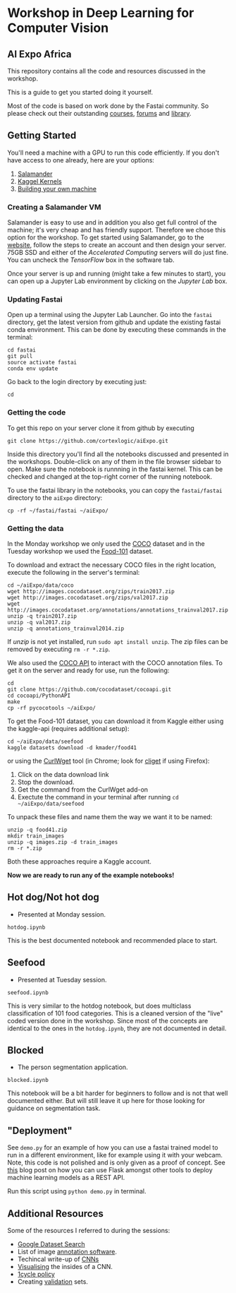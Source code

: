 # Workshop in Deep Learning for Computer Vision
## AI Expo Africa 

This repository contains all the code and resources discussed in the workshop. 

This is a guide to get you started doing it yourself.

Most of the code is based on work done by the Fastai community. So please check out their outstanding [courses](http://course.fast.ai/), [forums](http://forums.fast.ai/) and [library](https://github.com/fastai/fastai).


## Getting Started

You'll need a machine with a GPU to run this code efficiently. If you don't have access to one already, here are your options:

1. [Salamander](https://salamander.ai/)
2. [Kaggel Kernels](https://www.kaggle.com/kernels)
3. [Building your own machine](http://forums.fast.ai/t/build-your-deep-learning-box-wiki-thread/13536)


### Creating a Salamander VM

Salamander is easy to use and in addition you also get full control of the machine; it's very cheap and has friendly support. Therefore we chose this option for the workshop. To get started using Salamander, go to the [website](https://salamander.ai/), follow the steps to create an account and then design your server. 75GB SSD and either of the *Accelerated Computing* servers will do just fine. You can uncheck the *TensorFlow* box in the software tab. 

Once your server is up and running (might take a few minutes to start), you can open up a Jupyter Lab environment by clicking on the *Jupyter Lab* box.


### Updating Fastai

Open up a terminal using the Jupyter Lab Launcher. Go into the `fastai` directory, get the latest version from github and update the existing fastai conda environment. This can be done by executing these commands in the terminal:

    cd fastai
    git pull
    source activate fastai
    conda env update
    
Go back to the login directory by executing just:

    cd    


### Getting the code

To get this repo on your server clone it from github by executing

    git clone https://github.com/cortexlogic/aiExpo.git
    
Inside this directory you'll find all the notebooks discussed and presented in the workshops. Double-click on any of them in the file browser sidebar to open. Make sure the notebook is runnning in the fastai kernel. This can be checked and changed at the top-right corner of the running notebook.

To use the fastai library in the notebooks, you can copy the `fastai/fastai` directory to the `aiExpo` directory:

    cp -rf ~/fastai/fastai ~/aiExpo/
    

### Getting the data

In the Monday workshop we only used the [COCO](http://cocodataset.org/#home) dataset and in the Tuesday workshop we used the [Food-101](https://www.kaggle.com/kmader/food41) dataset.

To download and extract the necessary COCO files in the right location, execute the following in the server's terminal:
    
    cd ~/aiExpo/data/coco
    wget http://images.cocodataset.org/zips/train2017.zip
    wget http://images.cocodataset.org/zips/val2017.zip
    wget http://images.cocodataset.org/annotations/annotations_trainval2017.zip
    unzip -q train2017.zip
    unzip -q val2017.zip
    unzip -q annotations_trainval2014.zip
    
If *unzip* is not yet installed, run `sudo apt install unzip`. The zip files can be removed by executing `rm -r *.zip`.

We also used the [COCO API](https://github.com/cocodataset/cocoapi) to interact with the COCO annotation files. To get it on the server and ready for use, run the following:

    cd 
    git clone https://github.com/cocodataset/cocoapi.git
    cd cocoapi/PythonAPI
    make
    cp -rf pycocotools ~/aiExpo/
    
To get the Food-101 dataset, you can download it from Kaggle either using the kaggle-api (requires additional setup):

    cd ~/aiExpo/data/seefood
    kaggle datasets download -d kmader/food41
    
or using the [CurlWget](https://chrome.google.com/webstore/detail/curlwget/jmocjfidanebdlinpbcdkcmgdifblncg?hl=en) tool (in Chrome; look for [cliget](https://addons.mozilla.org/en-US/firefox/addon/cliget/) if using Firefox):

1. Click on the data download link
2. Stop the download.
3. Get the command from the CurlWget add-on
4. Exectute the command in your terminal after running `cd ~/aiExpo/data/seefood`

To unpack these files and name them the way we want it to be named:

    unzip -q food41.zip
    mkdir train_images
    unzip -q images.zip -d train_images
    rm -r *.zip

Both these approaches require a Kaggle account.

    
**Now we are ready to run any of the example notebooks!**


## Hot dog/Not hot dog

+ Presented at Monday session.

`hotdog.ipynb`

This is the best documented notebook and recommended place to start.


## Seefood

+ Presented at Tuesday session.

`seefood.ipynb`

This is very similar to the hotdog notebook, but does multiclass classification of 101 food categories. This is a cleaned version of the "live" coded version done in the workshop. Since most of the concepts are identical to the ones in the `hotdog.ipynb`, they are not documented in detail.


## Blocked

+ The person segmentation application.

`blocked.ipynb`

This notebook will be a bit harder for beginners to follow and is not that well documented either. But will still leave it up here for those looking for guidance on segmentation task.


## "Deployment"

See `demo.py` for an example of how you can use a fastai trained model to run in a different environment, like for example using it with your webcam. Note, this code is not polished and is only given as a proof of concept. See [this](https://towardsdatascience.com/deploying-a-machine-learning-model-as-a-rest-api-4a03b865c166) blog post on how you can use Flask amongst other tools to deploy machine learning models as a REST API.

Run this script using `python demo.py` in terminal.


## Additional Resources

Some of the resources I referred to during the sessions:

+ [Google Dataset Search](https://toolbox.google.com/datasetsearch)
+ List of image [annotation software](https://en.wikipedia.org/wiki/List_of_manual_image_annotation_tools).
+ Techincal write-up of [CNNs](http://cs231n.github.io/convolutional-networks/)
+ [Visualising](https://distill.pub/2018/building-blocks/) the insides of a CNN.
+ [1cycle policy](https://sgugger.github.io/the-1cycle-policy.html#the-1cycle-policy)
+ Creating [validation](http://www.fast.ai/2017/11/13/validation-sets/) sets.
